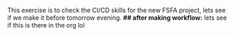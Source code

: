 This exercise is to check the CI/CD skills for the new FSFA project, lets see if we make it before tomorrow evening. 
**## after making workflow:** lets see if this is there in the org lol
